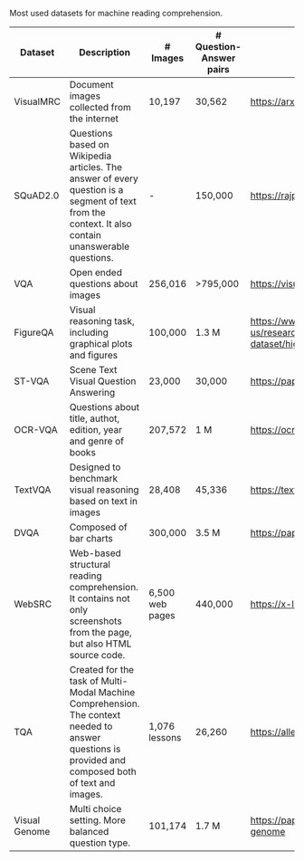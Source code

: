 Most used datasets for machine reading comprehension.

| Dataset | Description |  # Images | # Question-Answer pairs | Link |
|---------|-------------|-----------|-------------------------| -----|
|VisualMRC| Document images collected from the internet | 10,197 | 30,562 | https://arxiv.org/pdf/2101.11272.pdf
|SQuAD2.0 | Questions based on Wikipedia articles. The answer of every question is a segment of text from the context. It also contain unanswerable questions. | - | 150,000 | https://rajpurkar.github.io/SQuAD-explorer/
|VQA | Open ended questions about images | 256,016 | >795,000 | https://visualqa.org/
|FigureQA |Visual reasoning task, including graphical plots and figures| 100,000 | 1.3 M | https://www.microsoft.com/en-us/research/project/figureqa-dataset/highlights/ |
|ST-VQA   | Scene Text Visual Question Answering | 23,000 | 30,000 | https://paperswithcode.com/dataset/st-vqa |
|OCR-VQA | Questions about title, authot, edition, year and genre of books | 207,572 | 1 M | https://ocr-vqa.github.io/ |
|TextVQA | Designed to benchmark visual reasoning based on text in images | 28,408 | 45,336 | https://textvqa.org/ |
| DVQA | Composed of bar charts | 300,000 | 3.5 M | https://paperswithcode.com/dataset/dvqa |
|WebSRC| Web-based structural reading comprehension. It contains not only screenshots from the page, but also HTML source code. | 6,500 web pages | 440,000 | https://x-lance.github.io/WebSRC/ |
| TQA | Created for the task of Multi-Modal Machine Comprehension. The context needed to answer questions is provided and composed both of text and images. | 1,076 lessons | 26,260 | https://allenai.org/data/tqa
| Visual Genome | Multi choice setting. More balanced question type. | 101,174 | 1.7 M | https://paperswithcode.com/dataset/visual-genome |





